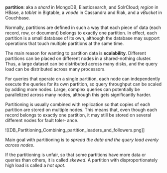 **partition**:  aka a *shard* in MongoDB, Elasticsearch, and SolrCloud; *region* in HBase, a *tablet* in Bigtable, a *vnode* in Cassandra and Riak, and a *vBucket* in Couchbase.

Normally, partitions are defined in such a way that each piece of data (each record, row, or document) belongs to exactly one partition. In effect, each partition is a small database of its own, although the database may support operations that touch multiple partitions at the same time.

The main reason for wanting to partition data is **scalability**. Different partitions can be placed on different nodes in a shared-nothing cluster. Thus, a large dataset can be distributed across many disks, and the query load can be distributed across many processors.

For queries that operate on a single partition, each node can independently execute the queries for its own partition, so query throughput can be scaled by adding more nodes. Large, complex queries can potentially be parallelized across many nodes, although this gets significantly harder.

Partitioning is usually combined with replication so that copies of each partition are stored on multiple nodes. This means that, even though each record belongs to exactly one partition, it may still be stored on several different nodes for fault toler‐ ance.

![[DB_Partitioning_Combining_partition_leaders_and_followers.png]]

Main goal with partitioning is to *spread the data and the query load evenly across nodes*.

If the partitioning is unfair, so that some partitions have more data or queries than others, it is called *skewed*. A partition with disproportionately high load is called a *hot spot*.



